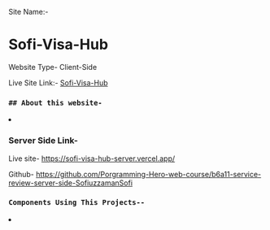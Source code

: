 Site Name:-
# Sofi-Visa-Hub

Website Type- Client-Side

Live Site Link:-  [Sofi-Visa-Hub](https://sofi-visa-hub.web.app/)


### `## About this website-`

<li></li>




### Server Side Link-
Live site- https://sofi-visa-hub-server.vercel.app/

Github- https://github.com/Porgramming-Hero-web-course/b6a11-service-review-server-side-SofiuzzamanSofi

### `Components Using This Projects--`


<li></li>
